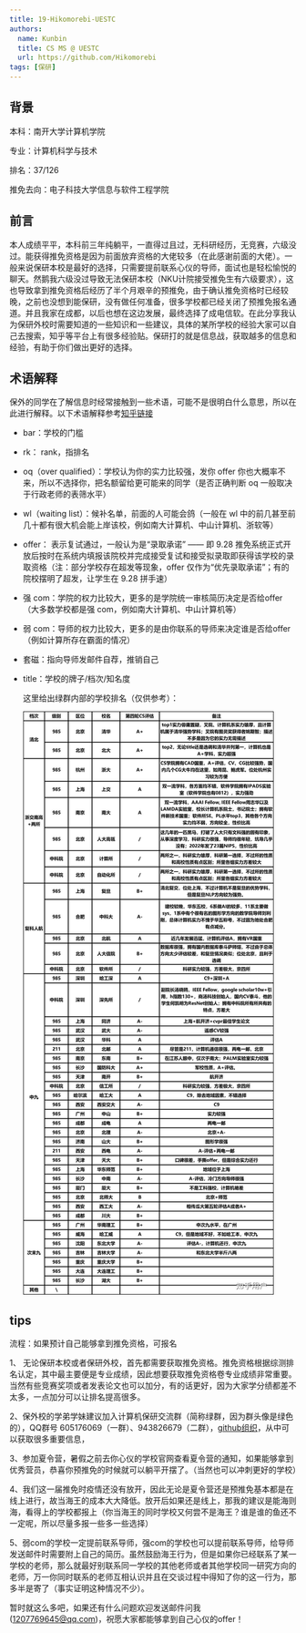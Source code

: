 ```yaml
---
title: 19-Hikomorebi-UESTC
authors:
  name: Kunbin
  title: CS MS @ UESTC
  url: https://github.com/Hikomorebi
tags: [保研]
---
```


## 背景

本科：南开大学计算机学院

专业：计算机科学与技术

排名：37/126

推免去向：电子科技大学信息与软件工程学院



## 前言

本人成绩平平，本科前三年纯躺平，一直得过且过，无科研经历，无竞赛，六级没过。能获得推免资格是因为前面放弃资格的大佬较多（在此感谢前面的大佬）。一般来说保研本校是最好的选择，只需要提前联系心仪的导师，面试也是轻松愉悦的聊天。然鹅我六级没过导致无法保研本校（NKU计院接受推免生有六级要求），这也导致拿到推免资格后经历了半个月艰辛的预推免，由于确认推免资格时已经较晚，之前也没想到能保研，没有做任何准备，很多学校都已经关闭了预推免报名通道。并且我家在成都，以后也想在这边发展，最终选择了成电信软。在此分享我认为保研外校时需要知道的一些知识和一些建议，具体的某所学校的经验大家可以自己去搜索，知乎等平台上有很多经验贴。保研打的就是信息战，获取越多的信息和经验，有助于你们做出更好的选择。



## 术语解释

保外的同学在了解信息时经常接触到一些术语，可能不是很明白什么意思，所以在此进行解释。以下术语解释参考[知乎链接](https://zhuanlan.zhihu.com/p/502719456)

- bar：学校的门槛

- rk： rank，指排名

- oq（over qualified）：学校认为你的实力比较强，发你 offer 你也大概率不来，所以不选择你，把名额留给更可能来的同学（是否正确判断 oq 一般取决于行政老师的表筛水平）

- wl（waiting list）：候补名单，前面的人可能会鸽（一般在 wl 中的前几甚至前几十都有很大机会能上岸该校，例如南大计算机、中山计算机、浙软等）

- offer： 表示复试通过，一般认为是“录取承诺” —— 即 9.28 推免系统正式开放后按时在系统内填报该院校并完成接受复试和接受拟录取即获得该学校的录取资格（注：部分学校存在超发等现象，offer 仅作为“优先录取承诺”；有的院校摆明了超发，让学生在 9.28 拼手速）

- 强 com：学院的权力比较大，更多的是学院统一审核简历决定是否给offer（大多数学校都是强 com，例如南大计算机、中山计算机等）

- 弱 com：导师的权力比较大，更多的是由你联系的导师来决定谁是否给offer（例如计算所存在霸面的情况）

- 套磁：指向导师发邮件自荐，推销自己

- title：学校的牌子/档次/知名度

  这里给出绿群内部的学校排名（仅供参考）：

  ![](../files/cs-rank.jpg)



## tips

流程：如果预计自己能够拿到推免资格，可报名

1、 无论保研本校或者保研外校，首先都需要获取推免资格。推免资格根据综测排名认定，其中最主要便是专业成绩，因此想要获取推免资格卷专业成绩非常重要。当然有些竞赛奖项或者发表论文也可以加分，有的话更好，因为大家学分绩都差不太多，一点加分可以让排名提高很多。

2、保外校的学弟学妹建议加入计算机保研交流群（简称绿群，因为群头像是绿色的），QQ群号 605176069（一群）、943826679（二群），[github组织](https://github.com/CS-BAOYAN)，从中可以获取很多重要信息，

3、参加夏令营，暑假之前去你心仪的学校官网查看夏令营的通知，如果能够拿到优秀营员，恭喜你预推免的时候就可以躺平开摆了。（当然也可以冲刺更好的学校）

4、我们这一届推免时疫情还没有放开，因此无论是夏令营还是预推免基本都是在线上进行，故当海王的成本大大降低。放开后如果还是线上，那我的建议是能海则海，看得上的学校都报上（你当海王的同时学校又何尝不是海王？谁是谁的鱼还不一定呢，所以尽量多报一些多一些选择）

5、弱com的学校一定提前联系导师，强com的学校也可以提前联系导师，给导师发送邮件时需要附上自己的简历。虽然鼓励海王行为，但是如果你已经联系了某一学校的老师，那么就最好别联系同一学校的其他老师或者其他学校同一研究方向的老师，万一你同时联系的老师互相认识并且在交谈过程中得知了你的这一行为，那多半是寄了（事实证明这种情况不少）。


暂时就这么多吧，如果还有什么问题欢迎发送邮件问我(1207769645@qq.com)，祝愿大家都能够拿到自己心仪的offer！

